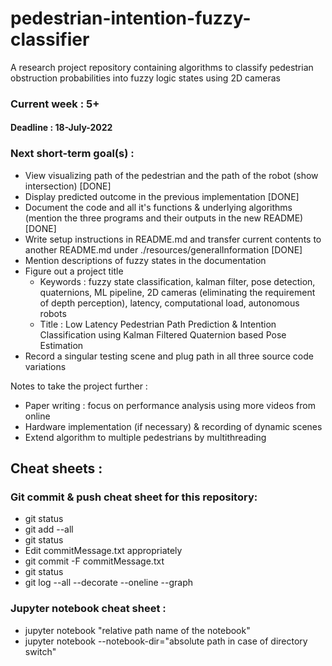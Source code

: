 # pedestrian-intention-fuzzy-classifier
A research project repository containing algorithms to classify pedestrian obstruction probabilities into fuzzy logic states using 2D cameras 

### Current week : 5+
#### Deadline : 18-July-2022

### Next short-term goal(s) :

- View visualizing path of the pedestrian and the path of the robot (show intersection) [DONE]
- Display predicted outcome in the previous implementation [DONE]
- Document the code and all it's functions & underlying algorithms (mention the three programs and their outputs in the new README) [DONE]
- Write setup instructions in README.md and transfer current contents to another README.md under ./resources/generalInformation [DONE]
- Mention descriptions of fuzzy states in the documentation
- Figure out a project title
    - Keywords : fuzzy state classification, kalman filter, pose detection, quaternions, ML pipeline, 2D cameras (eliminating the requirement of depth perception), latency, computational load, autonomous robots
    - Title : Low Latency Pedestrian Path Prediction & Intention Classification using Kalman Filtered Quaternion based Pose Estimation 
- Record a singular testing scene and plug path in all three source code variations

Notes to take the project further :
- Paper writing : focus on performance analysis using more videos from online
- Hardware implementation (if necessary) & recording of dynamic scenes
- Extend algorithm to multiple pedestrians by multithreading


## Cheat sheets :

### Git commit & push cheat sheet for this repository:
- git status
- git add --all
- git status
- Edit commitMessage.txt appropriately
- git commit -F commitMessage.txt
- git status
- git log --all --decorate --oneline --graph

### Jupyter notebook cheat sheet :
- jupyter notebook "relative path name of the notebook"
- jupyter notebook --notebook-dir="absolute path in case of directory switch"




